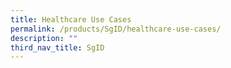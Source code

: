 ```yaml
---
title: Healthcare Use Cases
permalink: /products/SgID/healthcare-use-cases/
description: ""
third_nav_title: SgID
---
```


